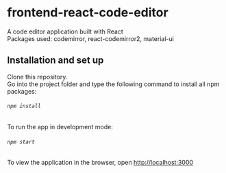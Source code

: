 # frontend-react-code-editor
A code editor application built with React <br>
Packages used: codemirror, react-codemirror2, material-ui

## Installation and set up
Clone this repository. <br>
Go into the project folder and type the following command to install all npm packages:
###### `npm install`
To run the app in development mode:
###### `npm start`
To view the application in the browser, open [http://localhost:3000](http://localhost:3000)


